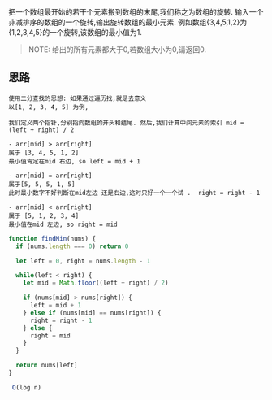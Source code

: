 把一个数组最开始的若干个元素搬到数组的末尾,我们称之为数组的旋转.  输入一个非减排序的数组的一个旋转,输出旋转数组的最小元素.  例如数组{3,4,5,1,2}为{1,2,3,4,5}的一个旋转,该数组的最小值为1. 

> NOTE: 给出的所有元素都大于0,若数组大小为0,请返回0. 

## 思路
```
使用二分查找的思想: 如果通过遍历找,就是去意义
以[1, 2, 3, 4, 5] 为例, 

我们定义两个指针,分别指向数组的开头和结尾. 然后,我们计算中间元素的索引 mid = (left + right) / 2

- arr[mid] > arr[right]
属于 [3, 4, 5, 1, 2]
最小值肯定在mid 右边, so left = mid + 1

- arr[mid] = arr[right]
属于[5, 5, 5, 1, 5]
此时最小数字不好判断在mid左边 还是右边,这时只好一个一个试 .  right = right - 1

- arr[mid] < arr[right]
属于 [5, 1, 2, 3, 4]
最小值在mid 左边, so right = mid

```

```js
function findMin(nums) {
  if (nums.length === 0) return 0

  let left = 0, right = nums.length - 1

  while(left < right) {
    let mid = Math.floor((left + right) / 2)

    if (nums[mid] > nums[right]) {
      left = mid + 1
    } else if (nums[mid] == nums[right]) {
      right = right - 1
    } else {
      right = mid
    }
  }

  return nums[left]
}

 O(log n)
```